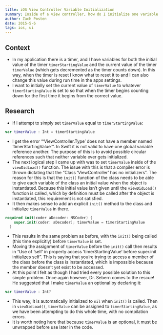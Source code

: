 ```yaml
---
title: iOS View Controller Variable Initialization
summary: Inside of a view controller, how do I initialize one variable to the value of another?
author: Zach Posten
date: 2015-5-6
tags: ios, ui
---
```


## Context
*	In my application there is a timer, and I have variables for both the initial value of the timer `timerStartingValue` and the current value of the timer `timerValue` (which gets decremented as the timer counts down).  In this way, when the timer is reset I know what to reset it to and I can also change this value during run time in the apps settings.
*	I want to initially set the current value of `timerValue` to whatever `timerStartingValue` is set to so that when the timer begins counting down for the first time it begins from the correct value.

## Research
*	If I attempt to simply set `timerValue` equal to `timerStartingValue`:

```swift
var timerValue : Int = timerStartingValue
```

*	I get the error “‘ViewController.Type’ does not have a member named ‘timerStartingValue`”.  In Swift it is not valid to have one global variable reference another.  The purpose of this is to avoid possible circular references such that neither variable ever gets initialized.
*	The next logical step I came up with was to set `timerValue` inside of the `viewDidLoad()` function.  The issue with this is that a compiler error is thrown dictating that the “Class ‘ViewController’ has no initializers”.  The reason for this is that the `init()` function of the class needs to be able to give each variable of the class an initial value when the object is instantiated.  Because this initial value isn’t given until the `viewDidLoad()` function is called, which by definition must be called after the object is instantiated, this requirement is not satisfied.
*	It then makes sense to add an explicit `init()` method to the class and initialize `timerValue` in there.

```swift
required init(coder aDecoder: NSCoder) {
    super.init(coder: aDecoder); timerValue = timerStartingValue
  }
```

*	This results in the same problem as before, with the `init()` being called (this time explicitly) before `timerValue` is set.
*	Moving the assignment of `timerValue` before the `init()` call then results in “Use of ‘self’ in property access ‘timerStartingValue’ before super.init initializes self”.  This is saying that you’re trying to access a member of the class before the class is instantiated, which is impossible because the member doesn’t yet exist to be accessed.
*	At this point I felt as though I had tried every possible solution to this simple problem.  Once again however, Dr. Sebern comes to the rescue!  He suggested that I make `timerValue` an optional by declaring it:

```swift
var timerValue : Int?
```

*	This way, it is automatically initialized to `nil` when `init()` is called.  Then in `viewDidLoad()`,  `timerValue` can be assigned to `timerStartingValue`, as we have been attempting to do this whole time, with no compilation errors.
*	It is worth noting here that because `timerValue` is an optional, it must be unwrapped before use later in the code.
